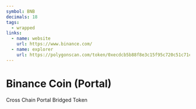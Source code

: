 ```yaml
---
symbol: BNB
decimals: 18
tags:
  - wrapped
links:
  - name: website
    url: https://www.binance.com/
  - name: explorer
    url: https://polygonscan.com/token/0xecdcb5b88f8e3c15f95c720c51c71c9e2080525d
---
```


# Binance Coin (Portal)

Cross Chain Portal Bridged Token
